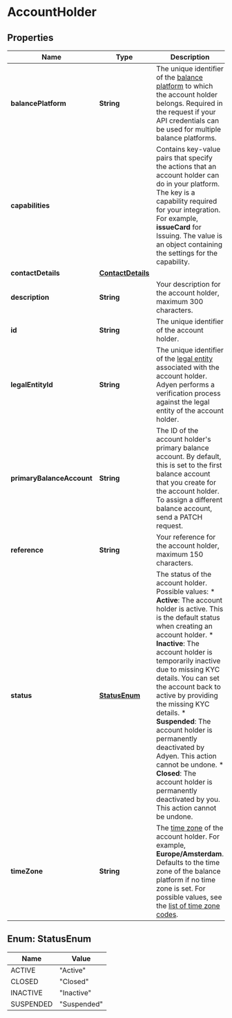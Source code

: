

# AccountHolder


## Properties

| Name | Type | Description | Notes |
|------------ | ------------- | ------------- | -------------|
|**balancePlatform** | **String** | The unique identifier of the [balance platform](https://docs.adyen.com/api-explorer/#/balanceplatform/latest/get/balancePlatforms/{id}__queryParam_id) to which the account holder belongs. Required in the request if your API credentials can be used for multiple balance platforms. |  [optional] |
|**capabilities** |  | Contains key-value pairs that specify the actions that an account holder can do in your platform. The key is a capability required for your integration. For example, **issueCard** for Issuing. The value is an object containing the settings for the capability. |  [optional] |
|**contactDetails** | [**ContactDetails**](ContactDetails.md) |  |  [optional] |
|**description** | **String** | Your description for the account holder, maximum 300 characters. |  [optional] |
|**id** | **String** | The unique identifier of the account holder. |  [readonly] |
|**legalEntityId** | **String** | The unique identifier of the [legal entity](https://docs.adyen.com/api-explorer/legalentity/latest/post/legalEntities#responses-200-id) associated with the account holder. Adyen performs a verification process against the legal entity of the account holder. |  |
|**primaryBalanceAccount** | **String** | The ID of the account holder&#39;s primary balance account. By default, this is set to the first balance account that you create for the account holder. To assign a different balance account, send a PATCH request. |  [optional] |
|**reference** | **String** | Your reference for the account holder, maximum 150 characters. |  [optional] |
|**status** | [**StatusEnum**](#StatusEnum) | The status of the account holder.  Possible values:    * **Active**: The account holder is active. This is the default status when creating an account holder.    * **Inactive**: The account holder is temporarily inactive due to missing KYC details. You can set the account back to active by providing the missing KYC details.    * **Suspended**: The account holder is permanently deactivated by Adyen. This action cannot be undone.   * **Closed**: The account holder is permanently deactivated by you. This action cannot be undone. |  [optional] |
|**timeZone** | **String** | The [time zone](https://www.iana.org/time-zones) of the account holder. For example, **Europe/Amsterdam**. Defaults to the time zone of the balance platform if no time zone is set. For possible values, see the [list of time zone codes](https://en.wikipedia.org/wiki/List_of_tz_database_time_zones). |  [optional] |



## Enum: StatusEnum

| Name | Value |
|---- | -----|
| ACTIVE | &quot;Active&quot; |
| CLOSED | &quot;Closed&quot; |
| INACTIVE | &quot;Inactive&quot; |
| SUSPENDED | &quot;Suspended&quot; |



